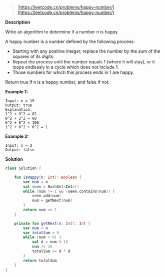 > [https://leetcode.cn/problems/happy-number/](https://leetcode.cn/problems/happy-number/)

**Description**

Write an algorithm to determine if a number n is happy.

A happy number is a number defined by the following process:

- Starting with any positive integer, replace the number by the sum of the squares of its digits.
- Repeat the process until the number equals 1 (where it will stay), or it loops endlessly in a cycle which does not include 1.
- Those numbers for which this process ends in 1 are happy.

Return true if n is a happy number, and false if not.

**Example 1:**
```text
Input: n = 19
Output: true
Explanation:
1^2 + 9^2 = 82
8^2 + 2^2 = 68
6^2 + 8^2 = 100
1^2 + 0^2 + 0^2 = 1
```
**Example 2:**
```text
Input: n = 2
Output: false
```

**Solution**
```kotlin
class Solution {

    fun isHappy(n: Int): Boolean {
        var num = n
        val seen = HashSet<Int>()
        while (num != 1 && !seen.contains(num)) {
            seen.add(num)
            num = getNext(num)
        }
        return num == 1
    }

    private fun getNext(n: Int): Int {
        var num = n
        var totalSum = 0
        while (num > 0) {
            val d = num % 10
            num /= 10
            totalSum += d * d
        }
        return totalSum
    }
}
```